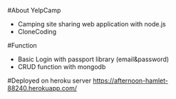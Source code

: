 #About 
YelpCamp  
- Camping site sharing web application with node.js  
- CloneCoding

#Function
- Basic Login with passport library (email&password)
- CRUD function with mongodb

#Deployed on heroku server
https://afternoon-hamlet-88240.herokuapp.com/
